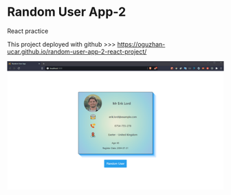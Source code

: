 # Random User App-2

React practice

This project deployed with github >>> https://oguzhan-ucar.github.io/random-user-app-2-react-project/


<img src="images/random-user-app-2.gif">